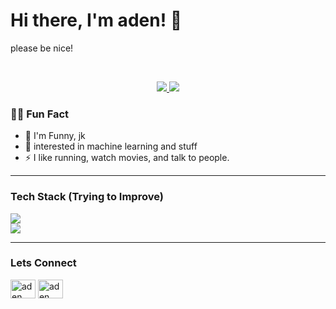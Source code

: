 # Hi there, I'm aden! 👋
please be nice!

<br>

<p align="center">
  <a href="https://github.com/anuraghazra/github-readme-stats">
    <img src="https://github-readme-stats.vercel.app/api?username=adenyuy&show_icons=true&theme=tokyonight&hide_border=true&count_private=true" />
  </a>
  <a href="https://github.com/anuraghazra/github-readme-stats">
    <img src="https://github-readme-stats.vercel.app/api/top-langs/?username=adenyuy&layout=compact&theme=tokyonight&hide_border=true" />
  </a>
</p>

### 👨‍💻 Fun Fact
- 🔭 I'm Funny, jk
- 🌱 interested in machine learning and stuff
- ⚡ I like running, watch movies, and talk to people.
  
---

### Tech Stack (Trying to Improve)
<p align="left">
    <img src="https://skillicons.dev/icons?i=python,html,css,js,php" /> <br>
    <img src="https://skillicons.dev/icons?i=github,figma,notion,vscode" /> <br>
</p>

---

### Lets Connect
<p align="left">
  <a href="https://linkedin.com/in/marvinugraha" target="blank"><img align="center" src="https://raw.githubusercontent.com/rahuldkjain/github-profile-readme-generator/master/src/images/icons/Social/linked-in-alt.svg" alt="aden" height="30" width="40" /></a>
  <a href="https://instagram.com/marvinugraha" target="blank"><img align="center" src="https://raw.githubusercontent.com/rahuldkjain/github-profile-readme-generator/master/src/images/icons/Social/instagram.svg" alt="aden" height="30" width="40" /></a>
</p>
